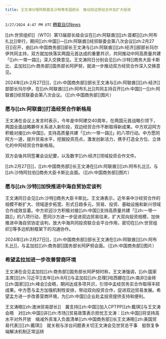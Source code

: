```yaml
---
title: 王文涛分晤阿联酋及沙特等多国部长　推动双边贸经合作及扩大投资
---
```

`2/27/2024 4:47 PM UTC` [轉載自GNews](https://gnews.org/articles/2346392)

[[zh:世贸组织]]（WTO）第13届部长级会议在[[zh:阿联酋]][[zh:首都]][[zh:阿布扎比]]举行，期间[[zh:中国]]—[[zh:阿联酋]]经贸联委会第八次会议[[zh:2月27日]]召开，由[[zh:中国商务部]]部长王文涛与[[zh:阿联酋]][[zh:经济]]部部长玛尔伊共同主持，双方就加快落实两国元首达成的重要共识，共同推动中阿高质量共建「[[zh:一带一路]]」深入交换意见。王文涛同日分别会见[[zh:沙特]]商务大臣卡斯比、孟加拉[[zh:商务部]]国务部长阿萨努，就进一步推动双方经贸合作深入交换意见。

2024年[[zh:2月27日]]，[[zh:中国商务部]]部长王文涛与[[zh:阿联酋]][[zh:经济]]部部长玛尔伊，在[[zh:阿联酋]][[zh:阿布扎比]]共同主持召开[[zh:中国]]一[[zh:阿联酋]]经贸联委会第八次会议。（[[zh:中国商务部]]图片）

### **愿与[[zh:阿联酋]]打造经贸合作新格局**

王文涛在会议上发言时表示，今年是中阿建交40周年，在两国元首战略引领下，两国全面战略夥伴关系进入新阶段，双边经贸合作不断取得新成果。中方欢迎阿方积极对接[[zh:中国]]，支持高质量共建「[[zh:一带一路]]」的八项行动。中方愿同阿方一道，提升贸易水平，挖掘投资亮点，激发创新活力，携手打造全方位、立体化的中阿经贸合作新格局。

双方会後共同签署会议纪要，以及数字[[zh:经济]]领域投资合作文件。

[[zh:2月27日]]，[[zh:中国商务部]]长王文涛在[[zh:阿联酋]][[zh:阿布扎比]]，与[[zh:沙特阿拉伯]]商务大臣卡斯比会面。（[[zh:中国商务部]]图片）

### **愿与[[zh:沙特]]加快推进中海自贸协定谈判**

王文涛同日会见[[zh:沙特]]商务大臣卡斯比。王文涛表示，近年来中沙经贸合作的规模不断扩大、领域逐步拓宽、形式日趋多元，贸易、投资、基础设施和新兴领域合作成效显着。中方欢迎沙方积极对接[[zh:中国]]支持高质量共建「[[zh:一带一路]]」的八项行动，愿同沙方进一步促进双边贸易往来，扩大双向投资规模，加快推进中海自贸协定谈判，放大中海共同投资联合会平台作用，密切在[[zh:世贸组织]]等多边机制框架下的沟通协作。

2024年[[zh:2月27日]]，[[zh:中国商务部]]部长王文涛在[[zh:阿联酋]][[zh:阿布扎比]]，与孟加拉[[zh:商务部]]国务部长阿萨努会面。（[[zh:中国商务部]]图片）

### **希望孟拉加进一步改善营商环境**

王文涛在会见孟加拉[[zh:商务部]]国务部长阿萨努时称，王文涛强调，[[zh:国家主席]][[zh:习近平]]去年[[zh:8月]]与孟加拉[[zh:总理]]哈西娜在[[zh:南非]]金砖[[zh:国家]][[zh:峰会]]会晤，期间达成多项共识，引领中孟经贸务实合作取得丰硕成果。中方愿与孟方加强机制性安排，带动双向投资合作，促进双边贸易发展。希望孟方进一步改善营商环境，为[[zh:中国]]企业赴孟投资提供支持和便利。

王文涛晤[[zh:澳洲贸易部长]]　冀支持[[zh:中国]]加入CPTPP[[zh:戴琪]]与王文涛会晤　对[[zh:中国]]非[[zh:市场]]贸易政策表示担忧王文涛：[[zh:中国]]将坚持高水平对外开放　缩减外资准入负面清单[[zh:中国商务部]]长王文涛晤[[zh:美国贸易代表]][[zh:戴琪]]　就关税与涉台问题表关切王文涛会见世贸总干事　挺恢复争端解决机制正常运转
